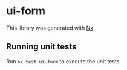 # ui-form

This library was generated with [Nx](https://nx.dev).

## Running unit tests

Run `nx test ui-form` to execute the unit tests.
